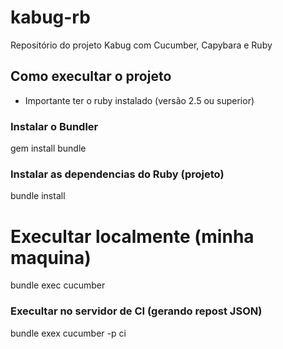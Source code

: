 # kabug-rb
Repositório do projeto Kabug com Cucumber, Capybara e Ruby

## Como execultar o projeto

* Importante ter o ruby instalado (versão 2.5 ou superior)

### Instalar o Bundler

gem install bundle


### Instalar as dependencias do Ruby (projeto)


bundle install


# Execultar localmente (minha maquina)

bundle exec cucumber


### Execultar no servidor de CI (gerando repost JSON)

bundle exex cucumber -p ci
